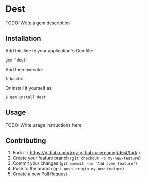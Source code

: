 # Dest

TODO: Write a gem description

## Installation

Add this line to your application's Gemfile:

    gem 'dest'

And then execute:

    $ bundle

Or install it yourself as:

    $ gem install dest

## Usage

TODO: Write usage instructions here

## Contributing

1. Fork it ( https://github.com/[my-github-username]/dest/fork )
2. Create your feature branch (`git checkout -b my-new-feature`)
3. Commit your changes (`git commit -am 'Add some feature'`)
4. Push to the branch (`git push origin my-new-feature`)
5. Create a new Pull Request
